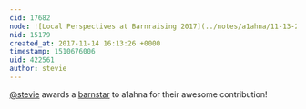 ```yaml
---
cid: 17682
node: ![Local Perspectives at Barnraising 2017](../notes/a1ahna/11-13-2017/local-perspectives-at-barnraising-2017)
nid: 15179
created_at: 2017-11-14 16:13:26 +0000
timestamp: 1510676006
uid: 422561
author: stevie
---
```


[@stevie](/profile/stevie) awards a <a href="//publiclab.org/wiki/barnstars">barnstar</a> to a1ahna for their awesome contribution!